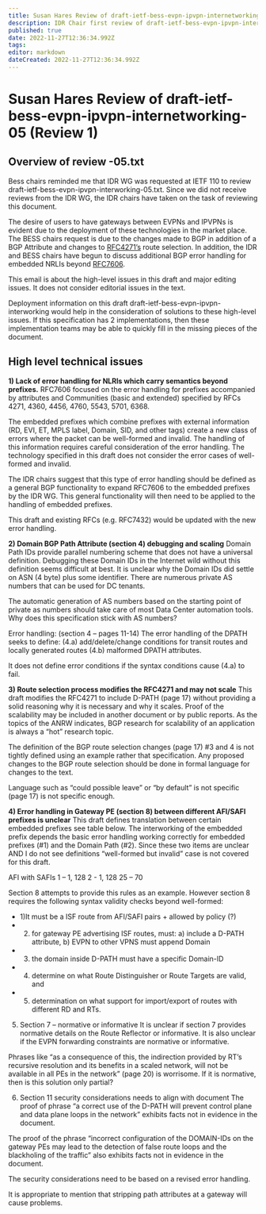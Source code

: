 ```yaml
---
title: Susan Hares Review of draft-ietf-bess-evpn-ipvpn-internetworking-05.txt (Review 1) 
description: IDR Chair first review of draft-ietf-bess-evpn-ipvpn-internetwork
published: true
date: 2022-11-27T12:36:34.992Z
tags: 
editor: markdown
dateCreated: 2022-11-27T12:36:34.992Z
---
```


# Susan Hares Review of draft-ietf-bess-evpn-ipvpn-internetworking-05 (Review 1)

## Overview of review -05.txt

Bess chairs reminded me that IDR WG was requested at IETF 110 to review draft-ietf-bess-evpn-ipvpn-interworking-05.txt. Since we did not receive reviews from the IDR WG, the IDR chairs have taken on the task of reviewing this document.

The desire of users to have gateways between EVPNs and IPVPNs is evident due to the deployment of these technologies in the market place. The BESS chairs request is due to the changes made to BGP in addition of a BGP Attribute and changes to [RFC4271’s](https://datatracker.ietf.org/doc/rfc4271/) route selection. In addition, the IDR and BESS chairs have begun to discuss additional BGP error handling for embedded NRLIs beyond [RFC7606](https://datatracker.ietf.org/doc/rfc7606/). 

This email is about the high-level issues in this draft and major editing issues. It does not consider editorial issues in the text.

Deployment information on this draft draft-ietf-bess-evpn-ipvpn-interworking would help in the consideration of solutions to these high-level issues. If this specification has 2 implementations, then these implementation teams may be able to quickly fill in the missing pieces of the document.

## High level technical issues 

**1) Lack of error handling for NLRIs which carry semantics beyond prefixes.**
RFC7606 focused on the error handling for prefixes accompanied by attributes and Communities (basic and extended) specified by RFCs 4271, 4360, 4456, 4760, 5543, 5701, 6368.

The embedded prefixes which combine prefixes with external information (RD, EVI, ET, MPLS label, Domain, SID, and other tags) create a new class of errors where the packet can be well-formed and invalid. The handling of this information requires careful consideration of the error handling. The technology specified in this draft does not consider the error cases of well-formed and invalid.

The IDR chairs suggest that this type of error handling should be defined as a general BGP functionality to expand RFC7606 to the embedded prefixes by the IDR WG. This general functionality will then need to be applied to the handling of embedded prefixes.

This draft and existing RFCs (e.g. RFC7432) would be updated with the new error handling.

**2) Domain BGP Path Attribute (section 4) debugging and scaling**
Domain Path IDs provide parallel numbering scheme that does not have a universal definition. Debugging these Domain IDs in the Internet wild without this definition seems difficult at best. It is unclear why the Domain IDs did settle on ASN (4 byte) plus some identifier. There are numerous private AS numbers that can be used for DC tenants.

The automatic generation of AS numbers based on the starting point of private as numbers should take care of most Data Center automation tools. Why does this specification stick with AS numbers?

Error handling: (section 4 – pages 11-14) The error handling of the DPATH seeks to define: (4.a) add/delete/change conditions for transit routes and locally generated routes (4.b) malformed DPATH attributes.

It does not define error conditions if the syntax conditions cause (4.a) to fail.

**3) Route selection process modifies the RFC4271 and may not scale**
This draft modifies the RFC4271 to include D-PATH (page 17) without providing a solid reasoning why it is necessary and why it scales. Proof of the scalability may be included in another document or by public reports. As the topics of the ANRW indicates, BGP research for scalability of an application is always a “hot” research topic.

The definition of the BGP route selection changes (page 17) #3 and 4 is not tightly defined using an example rather that specification. Any proposed changes to the BGP route selection should be done in formal language for changes to the text.

Language such as “could possible leave” or “by default” is not specific (page 17) is not specific enough.

**4) Error handling in Gateway PE (section 8) between different AFI/SAFI prefixes is unclear**
This draft defines translation between certain embedded prefixes see table below. The interworking of the embedded prefix depends the basic error handling working correctly for embedded prefixes (#1) and the Domain Path (#2). Since these two items are unclear AND I do not see definitions “well-formed but invalid” case is not covered for this draft.

AFI with SAFIs 1 – 1, 128 2 - 1, 128 25 – 70

Section 8 attempts to provide this rules as an example. However section 8 requires the following syntax validity checks beyond well-formed: 
- 1)It must be a ISF route from AFI/SAFI pairs + allowed by policy (?) 
- 2) for gateway PE advertising ISF routes, must:
   a) include a D-PATH attribute,
   b) EVPN to other VPNS must append Domain 
- 3) the domain inside D-PATH must have a specific Domain-ID 
- 4) determine on what Route Distinguisher or Route Targets are valid, and
- 5) determination on what support for import/export of routes with different RD and RTs.

5) Section 7 – normative or informative
It is unclear if section 7 provides normative details on the Route Reflector or informative. It is also unclear if the EVPN forwarding constraints are normative or informative.

Phrases like “as a consequence of this, the indirection provided by RT’s recursive resolution and its benefits in a scaled network, will not be available in all PEs in the network” (page 20) is worrisome. If it is normative, then is this solution only partial?

6) Section 11 security considerations needs to align with document
The proof of phrase “a correct use of the D-PATH will prevent control plane and data plane loops in the network” exhibits facts not in evidence in the document.

The proof of the phrase “incorrect configuration of the DOMAIN-IDs on the gateway PEs may lead to the detection of false route loops and the blackholing of the traffic” also exhibits facts not in evidence in the document.

The security considerations need to be based on a revised error handling.

It is appropriate to mention that stripping path attributes at a gateway will cause problems.